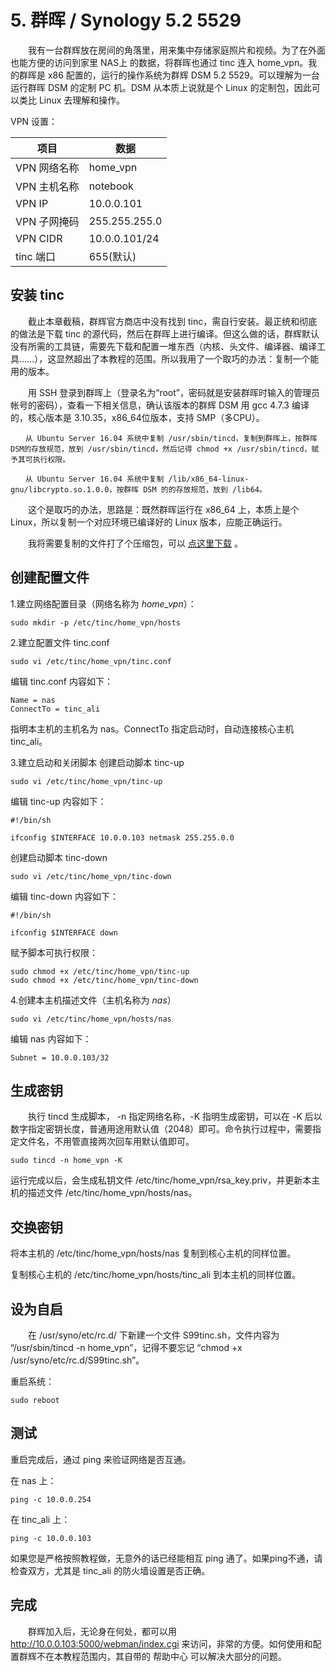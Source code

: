 # 5. 群晖 / Synology 5.2 5529

　　我有一台群辉放在房间的角落里，用来集中存储家庭照片和视频。为了在外面也能方便的访问到家里 NAS上 的数据，将群晖也通过 tinc 连入 home_vpn。我的群晖是 x86 配置的，运行的操作系统为群辉 DSM 5.2 5529。可以理解为一台运行群晖 DSM 的定制 PC 机。DSM 从本质上说就是个 Linux 的定制包，因此可以类比 Linux 去理解和操作。



VPN 设置：

| 项目         | 数据          |
| ------------ | ------------- |
| VPN 网络名称 | home_vpn      |
| VPN 主机名称 | notebook      |
| VPN IP       | 10.0.0.101    |
| VPN 子网掩码 | 255.255.255.0 |
| VPN CIDR     | 10.0.0.101/24 |
| tinc 端口    | 655(默认)     |



## 安装 tinc

　　截止本章截稿，群辉官方商店中没有找到 tinc，需自行安装。最正统和彻底的做法是下载 tinc 的源代码，然后在群晖上进行编译。但这么做的话，群辉默认没有所需的工具链，需要先下载和配置一堆东西（内核、头文件、编译器、编译工具……），这显然超出了本教程的范围。所以我用了一个取巧的办法：复制一个能用的版本。

　　用 SSH 登录到群晖上（登录名为“root”，密码就是安装群晖时输入的管理员帐号的密码），查看一下相关信息，确认该版本的群辉 DSM 用 gcc 4.7.3 编译的，核心版本是 3.10.35，x86_64位版本，支持 SMP（多CPU）。

```
　　从 Ubuntu Server 16.04 系统中复制 /usr/sbin/tincd，复制到群晖上，按群晖 DSM的存放规范，放到 /usr/sbin/tincd，然后记得 chmod +x /usr/sbin/tincd，赋予其可执行权限。

　　从 Ubuntu Server 16.04 系统中复制 /lib/x86_64-linux-gnu/libcrypto.so.1.0.0，按群晖 DSM 的的存放规范，放到 /lib64。
```


　　这个是取巧的办法，思路是：既然群晖运行在 x86_64 上，本质上是个 Linux，所以复制一个对应环境已编译好的 Linux 版本，应能正确运行。

　　我将需要复制的文件打了个压缩包，可以 [点这里下载](./assets/tincd_UbuntuServer_16.04.4_64bit.zip) 。



## 创建配置文件

1.建立网络配置目录（网络名称为 *home_vpn*）：

```
sudo mkdir -p /etc/tinc/home_vpn/hosts
```



2.建立配置文件 tinc.conf

```
sudo vi /etc/tinc/home_vpn/tinc.conf
```

编辑 tinc.conf 内容如下：

```
Name = nas
ConnectTo = tinc_ali
```

指明本主机的主机名为 nas。ConnectTo 指定启动时，自动连接核心主机 tinc_ali。



3.建立启动和关闭脚本
创建启动脚本 tinc-up

```
sudo vi /etc/tinc/home_vpn/tinc-up
```

编辑 tinc-up 内容如下：

```
#!/bin/sh

ifconfig $INTERFACE 10.0.0.103 netmask 255.255.0.0
```

创建启动脚本 tinc-down

```
sudo vi /etc/tinc/home_vpn/tinc-down
```

编辑 tinc-down 内容如下：

```
#!/bin/sh

ifconfig $INTERFACE down
```

赋予脚本可执行权限：

```
sudo chmod +x /etc/tinc/home_vpn/tinc-up
sudo chmod +x /etc/tinc/home_vpn/tinc-down
```



4.创建本主机描述文件（主机名称为 *nas*）

```
sudo vi /etc/tinc/home_vpn/hosts/nas
```

编辑 nas 内容如下：

```
Subnet = 10.0.0.103/32
```



## 生成密钥

　　执行 tincd 生成脚本， -n 指定网络名称，-K 指明生成密钥，可以在 -K 后以数字指定密钥长度，普通用途用默认值（2048）即可。命令执行过程中，需要指定文件名，不用管直接两次回车用默认值即可。

```
sudo tincd -n home_vpn -K
```

运行完成以后，会生成私钥文件 /etc/tinc/home_vpn/rsa_key.priv，并更新本主机的描述文件 /etc/tinc/home_vpn/hosts/nas。



## 交换密钥

将本主机的 /etc/tinc/home_vpn/hosts/nas 复制到核心主机的同样位置。

复制核心主机的 /etc/tinc/home_vpn/hosts/tinc_ali 到本主机的同样位置。



## 设为自启

　　在 /usr/syno/etc/rc.d/ 下新建一个文件 S99tinc.sh，文件内容为 “/usr/sbin/tincd -n home_vpn”，记得不要忘记 “chmod +x /usr/syno/etc/rc.d/S99tinc.sh”。



重启系统：

```
sudo reboot
```



## 测试

重启完成后，通过 ping 来验证网络是否互通。

在 nas 上：

```
ping -c 10.0.0.254
```

在 tinc_ali 上：

```
ping -c 10.0.0.103
```

如果您是严格按照教程做，无意外的话已经能相互 ping 通了。如果ping不通，请检查双方，尤其是 tinc_ali 的防火墙设置是否正确。



## 完成

　　群辉加入后，无论身在何处，都可以用 http://10.0.0.103:5000/webman/index.cgi 来访问，非常的方便。如何使用和配置群辉不在本教程范围内，其自带的 帮助中心 可以解决大部分的问题。

